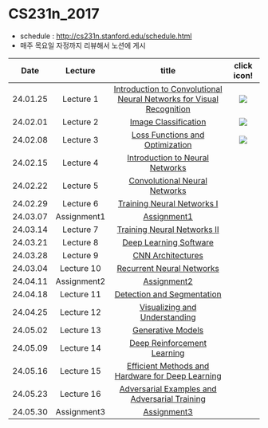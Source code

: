 # CS231n_2017

- schedule : http://cs231n.stanford.edu/schedule.html
- 매주 목요일 자정까지 리뷰해서 노션에 게시

|Date|Lecture|title|click icon!|
|:---:|:---:|:---:|:---:|
|24.01.25|Lecture 1 | [Introduction to Convolutional Neural Networks for Visual Recognition](https://www.youtube.com/watch?v=vT1JzLTH4G4&list=PLzUTmXVwsnXod6WNdg57Yc3zFx_f-RYsq&index=1)| [<img src="https://img.shields.io/badge/notion-000000?style=for-the-badge&logo=Notion&logoColor=white">](https://loving-carp-ab8.notion.site/Lecture-1-0ef69bb88044411a8194e41baeddba93) |
|24.02.01|Lecture 2 | [Image Classification](https://www.youtube.com/watch?v=OoUX-nOEjG0&list=PLzUTmXVwsnXod6WNdg57Yc3zFx_f-RYsq&index=2)|[<img src="https://img.shields.io/badge/notion-000000?style=for-the-badge&logo=Notion&logoColor=white">](https://loving-carp-ab8.notion.site/Lecture-2-231a022d6bf442da9fb21289d6acee74)|
|24.02.08|Lecture 3 | [Loss Functions and Optimization](https://www.youtube.com/watch?v=h7iBpEHGVNc&list=PLzUTmXVwsnXod6WNdg57Yc3zFx_f-RYsq&index=3)|[<img src="https://img.shields.io/badge/notion-000000?style=for-the-badge&logo=Notion&logoColor=white">](https://loving-carp-ab8.notion.site/Lecture-3-b5c1aa5025fe497ba14f8779599fb863)|
|24.02.15|Lecture 4 | [Introduction to Neural Networks](https://www.youtube.com/watch?v=d14TUNcbn1k&list=PLzUTmXVwsnXod6WNdg57Yc3zFx_f-RYsq&index=4)||
|24.02.22|Lecture 5 | [Convolutional Neural Networks](https://www.youtube.com/watch?v=bNb2fEVKeEo&list=PLzUTmXVwsnXod6WNdg57Yc3zFx_f-RYsq&index=5)||
|24.02.29|Lecture 6 | [Training Neural Networks I](https://www.youtube.com/watch?v=wEoyxE0GP2M&list=PLzUTmXVwsnXod6WNdg57Yc3zFx_f-RYsq&index=6)||
|24.03.07|Assignment1 |[Assignment1](https://cs231n.github.io/assignments2023/assignment1/)||
|24.03.14|Lecture 7 | [Training Neural Networks II](https://www.youtube.com/watch?v=6SlgtELqOWc&list=PLzUTmXVwsnXod6WNdg57Yc3zFx_f-RYsq&index=8)||
|24.03.21|Lecture 8 | [Deep Learning Software](https://www.youtube.com/watch?v=6SlgtELqOWc&list=PLzUTmXVwsnXod6WNdg57Yc3zFx_f-RYsq&index=8)||
|24.03.28|Lecture 9 | [CNN Architectures](https://www.youtube.com/watch?v=DAOcjicFr1Y&list=PLzUTmXVwsnXod6WNdg57Yc3zFx_f-RYsq&index=9)||
|24.03.04|Lecture 10 | [Recurrent Neural Networks](https://www.youtube.com/watch?v=6niqTuYFZLQ&list=PLzUTmXVwsnXod6WNdg57Yc3zFx_f-RYsq&index=10)||
|24.04.11|Assignment2|[Assignment2](https://cs231n.github.io/assignments2023/assignment2/)||
|24.04.18|Lecture 11 | [Detection and Segmentation](https://www.youtube.com/watch?v=nDPWywWRIRo&list=PLzUTmXVwsnXod6WNdg57Yc3zFx_f-RYsq&index=11)||
|24.04.25|Lecture 12 | [Visualizing and Understanding](https://www.youtube.com/watch?v=6wcs6szJWMY&list=PLzUTmXVwsnXod6WNdg57Yc3zFx_f-RYsq&index=12)||
|24.05.02|Lecture 13 | [Generative Models](https://www.youtube.com/watch?v=5WoItGTWV54&list=PLzUTmXVwsnXod6WNdg57Yc3zFx_f-RYsq&index=13)||
|24.05.09|Lecture 14 | [Deep Reinforcement Learning](https://www.youtube.com/watch?v=lvoHnicueoE&list=PLzUTmXVwsnXod6WNdg57Yc3zFx_f-RYsq&index=14)||
|24.05.16|Lecture 15 | [Efficient Methods and Hardware for Deep Learning](https://www.youtube.com/watch?v=eZdOkDtYMoo&list=PLzUTmXVwsnXod6WNdg57Yc3zFx_f-RYsq&index=15)||
|24.05.23|Lecture 16 | [Adversarial Examples and Adversarial Training](https://www.youtube.com/watch?v=CIfsB_EYsVI&list=PLzUTmXVwsnXod6WNdg57Yc3zFx_f-RYsq&index=16)||
|24.05.30|Assignment3|[Assignment3]()|
